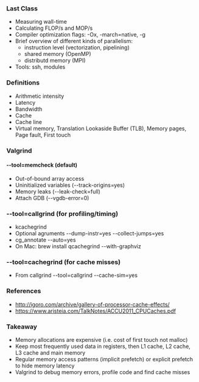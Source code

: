 ### Last Class
* Measuring wall-time
* Calculating FLOP/s and MOP/s
* Compiler optimization flags: -Ox, -march=native, -g
* Brief overview of different kinds of parallelism:
  + instruction level (vectorization, pipelining)
  + shared memory (OpenMP)
  + distributd memory (MPI)
* Tools: ssh, modules

### Definitions
* Arithmetic intensity
* Latency
* Bandwidth
* Cache
* Cache line
* Virtual memory, Translation Lookaside Buffer (TLB), Memory pages, Page fault, First touch

### Valgrind

#### --tool=memcheck (default)
- Out-of-bound array access
- Uninitialized variables (--track-origins=yes)
- Memory leaks (--leak-check=full)
- Attach GDB (--vgdb-error=0)

### --tool=callgrind (for profiling/timing)
* kcachegrind <callgrind-output-file>
* Optional agruments --dump-instr=yes --collect-jumps=yes
* cg_annotate --auto=yes <output-file>
* On Mac: brew install qcachegrind --with-graphviz

### --tool=cachegrind (for cache misses)
* From callgrind --tool=callgrind --cache-sim=yes

### References
* http://igoro.com/archive/gallery-of-processor-cache-effects/
* https://www.aristeia.com/TalkNotes/ACCU2011_CPUCaches.pdf

### Takeaway
* Memory allocations are expensive (i.e. cost of first touch not malloc)
* Keep most frequently used data in registers, then L1 cache, L2 cache, L3 cache and main memory
* Regular memory access patterns (implicit prefetch) or explicit prefetch to hide memory latency
* Valgrind to debug memory errors, profile code and find cache misses

